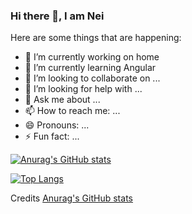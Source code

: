### Hi there 👋, I am Nei

<!--
**NeiTDutra/NeiTDutra** is a ✨ _special_ ✨ repository because its `README.md` (this file) appears on your GitHub profile.

Here are some ideas to get you started:
-->

Here are some things that are happening: 

- 🔭 I’m currently working on home
- 🌱 I’m currently learning Angular
- 👯 I’m looking to collaborate on ...
- 🤔 I’m looking for help with ...
- 💬 Ask me about ...
- 📫 How to reach me: ...
- 😄 Pronouns: ...
- ⚡ Fun fact: ...

[![Anurag's GitHub stats](https://github-readme-stats.vercel.app/api?username=NeiTDutra&show_icons=true&theme=onedark)](https://github.com/anuraghazra/github-readme-stats)

[![Top Langs](https://github-readme-stats.vercel.app/api/top-langs/?username=NeiTDutra&layout=compact)](https://github.com/anuraghazra/github-readme-stats)

Credits [Anurag's GitHub stats](https://github.com/anuraghazra/github-readme-stats)

